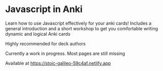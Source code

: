 # Javascript in Anki

Learn how to use Javascript effectively for your anki cards! Includes a general
introduction and a short workshop to get you comfortable writing dynamic and
logical Anki cards

Highly recommended for deck authors

Currently a work in progress. Most pages are still missing

Available at https://stoic-galileo-59c4af.netlify.app
